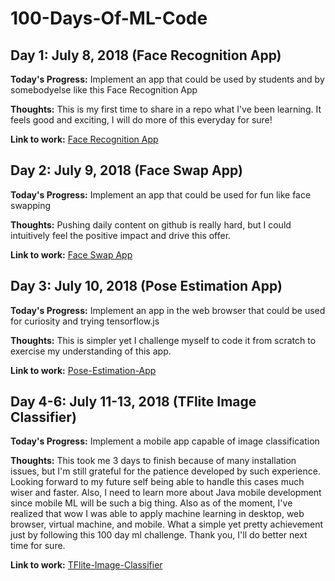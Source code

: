 # 100-Days-Of-ML-Code

## Day 1: July 8, 2018 (Face Recognition App)

**Today's Progress:** Implement an app that could be used by students and by somebodyelse like this Face Recognition App

**Thoughts:** This is my first time to share in a repo what I've been learning. It feels good and exciting, I will do more of this everyday for sure!

**Link to work:** [Face Recognition App](https://github.com/ferdinandduterte/Face-Recognition-App)

## Day 2: July 9, 2018 (Face Swap App)

**Today's Progress:** Implement an app that could be used for fun like face swapping

**Thoughts:** Pushing daily content on github is really hard, but I could intuitively feel the positive impact and drive this offer. 

**Link to work:** [Face Swap App](https://github.com/ferdinandduterte/Face-Swap-App)

## Day 3: July 10, 2018 (Pose Estimation App)

**Today's Progress:** Implement an app in the web browser that could be used for curiosity and trying tensorflow.js

**Thoughts:** This is simpler yet I challenge myself to code it from scratch to exercise my understanding of this app. 

**Link to work:** [Pose-Estimation-App](https://github.com/ferdinandduterte/Pose-Estimation-App)

## Day 4-6: July 11-13, 2018 (TFlite Image Classifier)

**Today's Progress:** Implement a mobile app capable of image classification

**Thoughts:** This took me 3 days to finish because of many installation issues, but I'm still grateful for the patience developed by such experience. Looking forward to my future self being able to handle this cases much wiser and faster. Also, I need to learn more about Java mobile development since mobile ML will be such a big thing. Also as of the moment, I've realized that wow I was able to apply machine learning in desktop, web browser, virtual machine, and mobile. What a simple yet pretty achievement just by following this 100 day ml challenge. Thank you, I'll do better next time for sure.

**Link to work:** [TFlite-Image-Classifier](https://github.com/ferdinandduterte/Tflite-Image-Classifier)
